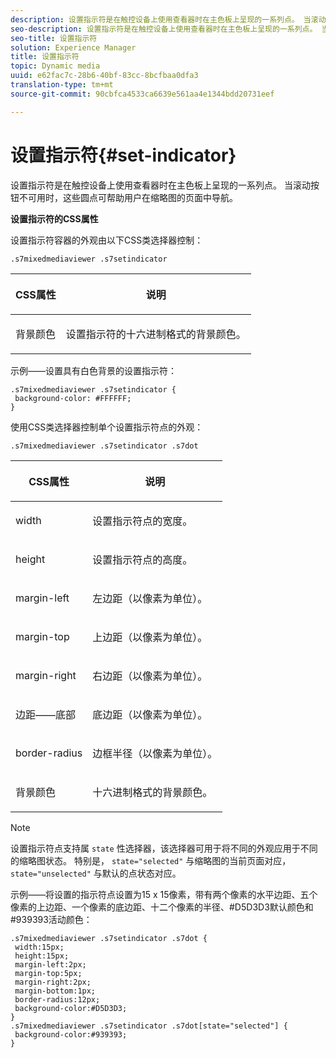 ```yaml
---
description: 设置指示符是在触控设备上使用查看器时在主色板上呈现的一系列点。 当滚动按钮不可用时，这些圆点可帮助用户在缩略图的页面中导航。
seo-description: 设置指示符是在触控设备上使用查看器时在主色板上呈现的一系列点。 当滚动按钮不可用时，这些圆点可帮助用户在缩略图的页面中导航。
seo-title: 设置指示符
solution: Experience Manager
title: 设置指示符
topic: Dynamic media
uuid: e62fac7c-28b6-40bf-83cc-8bcfbaa0dfa3
translation-type: tm+mt
source-git-commit: 90cbfca4533ca6639e561aa4e1344bdd20731eef

---
```



# 设置指示符{#set-indicator}

设置指示符是在触控设备上使用查看器时在主色板上呈现的一系列点。 当滚动按钮不可用时，这些圆点可帮助用户在缩略图的页面中导航。

<!--<a id="section_061E550C1C1D4DB2BD663A898895B38C"></a>-->

**设置指示符的CSS属性**

设置指示符容器的外观由以下CSS类选择器控制：

```
.s7mixedmediaviewer .s7setindicator
```

<table id="table_94EE3F5BBE4547C0B4943471CEE7EDE4"> 
 <thead> 
  <tr> 
   <th colname="col1" class="entry"> <p> CSS属性 </p> </th> 
   <th colname="col2" class="entry"> <p>说明 </p> </th> 
  </tr> 
 </thead>
 <tbody> 
  <tr> 
   <td colname="col1"> <p> <span class="codeph"> 背景颜色 </span> </p> </td> 
   <td colname="col2"> <p>设置指示符的十六进制格式的背景颜色。 </p> </td> 
  </tr> 
 </tbody> 
</table>

示例——设置具有白色背景的设置指示符：

```
.s7mixedmediaviewer .s7setindicator { 
 background-color: #FFFFFF; 
}
```

使用CSS类选择器控制单个设置指示符点的外观：

`.s7mixedmediaviewer .s7setindicator .s7dot`

<table id="table_09B6E232FB94417392D101A7A653BE54"> 
 <thead> 
  <tr> 
   <th colname="col1" class="entry"> <p> CSS属性 </p> </th> 
   <th colname="col2" class="entry"> <p>说明 </p> </th> 
  </tr> 
 </thead>
 <tbody> 
  <tr> 
   <td colname="col1"> <p> <span class="codeph"> width </span> </p> </td> 
   <td colname="col2"> <p>设置指示符点的宽度。 </p> </td> 
  </tr> 
  <tr> 
   <td colname="col1"> <p> <span class="codeph"> height </span> </p> </td> 
   <td colname="col2"> <p>设置指示符点的高度。 </p> </td> 
  </tr> 
  <tr> 
   <td colname="col1"> <p> <span class="codeph"> margin-left </span> </p> </td> 
   <td colname="col2"> <p>左边距（以像素为单位）。 </p> </td> 
  </tr> 
  <tr> 
   <td colname="col1"> <p> <span class="codeph"> margin-top </span> </p> </td> 
   <td colname="col2"> <p>上边距（以像素为单位）。 </p> </td> 
  </tr> 
  <tr> 
   <td colname="col1"> <p> <span class="codeph"> margin-right </span> </p> </td> 
   <td colname="col2"> <p>右边距（以像素为单位）。 </p> </td> 
  </tr> 
  <tr> 
   <td colname="col1"> <p> <span class="codeph"> 边距——底部 </span> </p> </td> 
   <td colname="col2"> <p>底边距（以像素为单位）。 </p> </td> 
  </tr> 
  <tr> 
   <td colname="col1"> <p> <span class="codeph"> border-radius </span> </p> </td> 
   <td colname="col2"> <p>边框半径（以像素为单位）。 </p> </td> 
  </tr> 
  <tr> 
   <td colname="col1"> <p> <span class="codeph"> 背景颜色 </span> </p> </td> 
   <td colname="col2"> <p>十六进制格式的背景颜色。 </p> </td> 
  </tr> 
 </tbody> 
</table>

>[!NOTE]
>
>设置指示符点支持属 `state` 性选择器，该选择器可用于将不同的外观应用于不同的缩略图状态。 特别是， `state="selected"` 与缩略图的当前页面对应， `state="unselected"` 与默认的点状态对应。

示例——将设置的指示符点设置为15 x 15像素，带有两个像素的水平边距、五个像素的上边距、一个像素的底边距、十二个像素的半径、#D5D3D3默认颜色和#939393活动颜色：

```
.s7mixedmediaviewer .s7setindicator .s7dot { 
 width:15px; 
 height:15px; 
 margin-left:2px; 
 margin-top:5px; 
 margin-right:2px; 
 margin-bottom:1px; 
 border-radius:12px; 
 background-color:#D5D3D3;  
} 
.s7mixedmediaviewer .s7setindicator .s7dot[state="selected"] { 
 background-color:#939393;  
}
```

